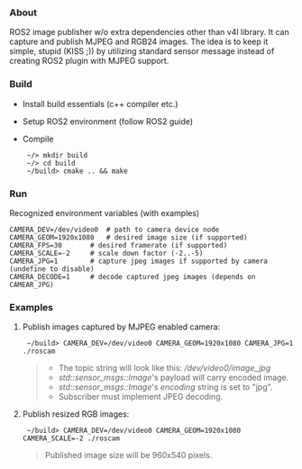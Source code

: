 ### About

ROS2 image publisher w/o extra dependencies other than v4l library. It can
capture and publish MJPEG and RGB24 images. The idea is to keep it simple,
stupid (KISS ;)) by utilizing standard sensor message instead of creating
ROS2 plugin with MJPEG support.

### Build

 * Install build essentials (c++ compiler etc.)
 * Setup ROS2 environment (follow ROS2 guide)
 * Compile

		~/> mkdir build
		~/> cd build
		~/build> cmake .. && make

### Run

Recognized environment variables (with examples)

	CAMERA_DEV=/dev/video0	# path to camera device node
	CAMERA_GEOM=1920x1080	# desired image size (if supported)
	CAMERA_FPS=30 		# desired framerate (if supported)
	CAMERA_SCALE=-2		# scale down factor (-2..-5)
	CAMERA_JPG=1		# capture jpeg images if supported by camera (undefine to disable)
	CAMERA_DECODE=1		# decode captured jpeg images (depends on CAMEAR_JPG)

### Examples

1. Publish images captured by MJPEG enabled camera:

		~/build> CAMERA_DEV=/dev/video0 CAMERA_GEOM=1920x1080 CAMERA_JPG=1 ./roscam

	> * The topic string will look like this: */dev/video0/image_jpg*
	> * *std::sensor_msgs::Image*'s payload will carry encoded image.
	> * *std::sensor_msgs::Image*'s *encoding* string is set to "jpg".
	> * Subscriber must implement JPEG decoding.

2. Publish resized RGB images:

		~/build> CAMERA_DEV=/dev/video0 CAMERA_GEOM=1920x1080 CAMERA_SCALE=-2 ./roscam

	> Published image size will be 960x540 pixels.
